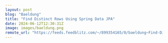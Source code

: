 ```yaml
---
layout: post
blog: "Baeldung"
title: "Find Distinct Rows Using Spring Data JPA"
date: 2024-06-12T12:30:31Z
image: images/baeldung.png
remote_url: "https://feeds.feedblitz.com/~/899354165/0/baeldung~Find-Distinct-Rows-Using-Spring-Data-JPA"
---
```


